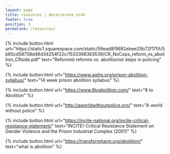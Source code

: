 ```yaml
---
layout: page
title: resources | decarcerate utah
footer: true
position: 3
permalink: /resources/
---
```


<div class="resources">
{% include button.html
  url="https://static1.squarespace.com/static/59ead8f9692ebee25b72f17f/t/5b65cd58758d46d34254f22c/1533398363539/CR_NoCops_reform_vs_abolition_CRside.pdf"
  text="Reformist reforms vs. abolitionist steps in policing"
%}

{% include button.html
  url="https://www.aaihs.org/prison-abolition-syllabus/"
  text="14 week prison abolition syllabus"
%}

{% include button.html
  url="https://www.8toabolition.com/"
  text="8 to Abolition"
%}

{% include button.html
  url="http://aworldwithoutpolice.org/"
  text="A world without police"
%}

{% include button.html
  url="https://incite-national.org/incite-critical-resistance-statement/"
  text="INCITE!-Critical Resistance Statement on Gender Violence and the Prison Industrial Complex (2001)"
%}

{% include button.html
  url="https://transformharm.org/abolition/"
  text="what is abolition"
%}

</div>
